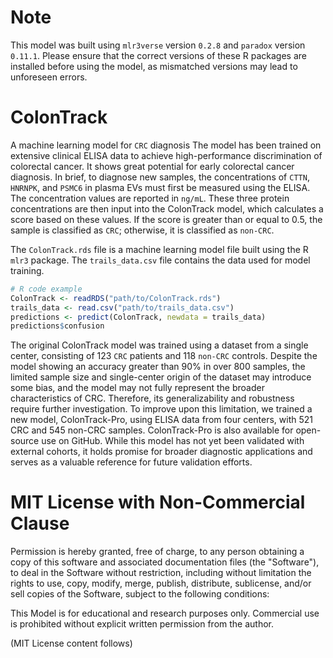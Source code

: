 # Note
This model was built using `mlr3verse` version `0.2.8` and `paradox` version `0.11.1`. Please ensure that the correct versions of these R packages are installed before using the model, as mismatched versions may lead to unforeseen errors.
# ColonTrack
A machine learning model for `CRC` diagnosis
The model has been trained on extensive clinical ELISA data to achieve high-performance discrimination of colorectal cancer. It shows great potential for early colorectal cancer diagnosis.
In brief, to diagnose new samples, the concentrations of `CTTN`, `HNRNPK`, and `PSMC6` in plasma EVs must first be measured using the ELISA. The concentration values are reported in `ng/mL`. These three protein concentrations are then input into the ColonTrack model, which calculates a score based on these values. If the score is greater than or equal to 0.5, the sample is classified as `CRC`; otherwise, it is classified as `non-CRC`.


The `ColonTrack.rds` file is a machine learning model file built using the R `mlr3` package. The `trails_data.csv` file contains the data used for model training.
```r
# R code example
ColonTrack <- readRDS("path/to/ColonTrack.rds")
trails_data <- read.csv("path/to/trails_data.csv")
predictions <- predict(ColonTrack, newdata = trails_data)
predictions$confusion
```


The original ColonTrack model was trained using a dataset from a single center, consisting of 123 `CRC` patients and 118 `non-CRC` controls. Despite the model showing an accuracy greater than 90% in over 800 samples, the limited sample size and single-center origin of the dataset may introduce some bias, and the model may not fully represent the broader characteristics of CRC. Therefore, its generalizability and robustness require further investigation.
To improve upon this limitation, we trained a new model, ColonTrack-Pro, using ELISA data from four centers, with 521 CRC and 545 non-CRC samples. ColonTrack-Pro is also available for open-source use on GitHub. While this model has not yet been validated with external cohorts, it holds promise for broader diagnostic applications and serves as a valuable reference for future validation efforts.

# MIT License with Non-Commercial Clause

Permission is hereby granted, free of charge, to any person obtaining a copy
of this software and associated documentation files (the "Software"), to deal
in the Software without restriction, including without limitation the rights
to use, copy, modify, merge, publish, distribute, sublicense, and/or sell
copies of the Software, subject to the following conditions:

This Model is for educational and research purposes only. Commercial use is prohibited without explicit written permission from the author.

(MIT License content follows)
